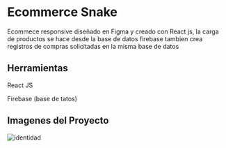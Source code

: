 # Ecommerce Snake

Ecommece responsive diseñado en Figma y creado con React js, la carga de productos se hace desde la base de datos firebase tambien crea registros de compras solicitadas en la misma base de datos

## Herramientas

 React JS
 
 Firebase (base de tatos)

## Imagenes del Proyecto

![identidad](https://user-images.githubusercontent.com/95658189/233247048-8b52e85d-585a-49f4-a295-be54dd2fd993.png)
